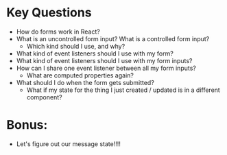 # Key Questions
* How do forms work in React?
* What is an uncontrolled form input? What is a controlled form input? 
  * Which kind should I use, and why?
* What kind of event listeners should I use with my form?
* What kind of event listeners should I use with my form inputs?
* How can I share one event listener between all my form inputs?
  * What are computed properties again?
* What should I do when the form gets submitted?
  * What if my state for the thing I just created / updated is in a different component?

# Bonus:
* Let's figure out our message state!!!!